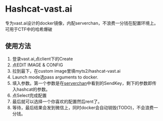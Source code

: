 # Hashcat-vast.ai
专为vast.ai设计的docker镜像，内配serverchan，不浪费一分钱在配置环境上。
可用于CTF中的哈希爆破
## 使用方法
1. 登录vast.ai,点client下的Create
2. 点EDIT IMAGE & CONFIG
3. 拉到最下，在custom image里填myts2/hashcat-vast.ai
4. Launch mode选pass arguments to docker.
5. 填入参数。第一个参数是在[serverchan](https://sct.ftqq.com/sendkey)中看到的SendKey，剩下的参数即传入hashcat的参数。
6. 点Select完成配置
7. 最后就可以选择一个你喜欢的配置然后rent了。
8. 等待，最后结果会发到微信上，同时docker会自动销毁(TODO)，不会浪费一分钱。


